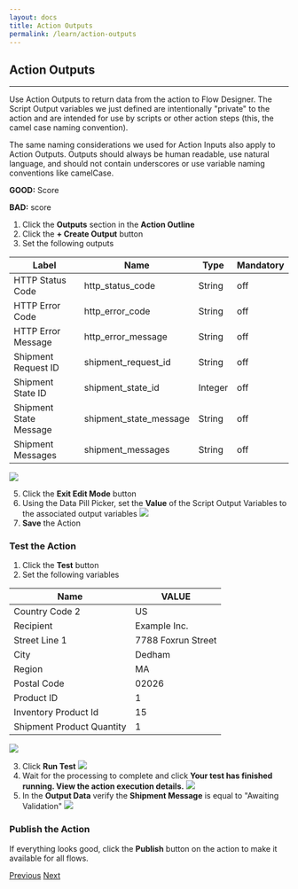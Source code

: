 ```yaml
---
layout: docs
title: Action Outputs
permalink: /learn/action-outputs
---
```


## Action Outputs
---
Use Action Outputs to return data from the action to Flow Designer. The Script Output variables we just defined are intentionally "private" to the action and are intended for use by scripts or other action steps (this, the camel case naming convention).

The same naming considerations we used for Action Inputs also apply to Action Outputs. Outputs should always be human readable, use natural language, and should not contain underscores or use variable naming conventions like camelCase.

**GOOD:** Score

**BAD:** score

1. Click the **Outputs** section in the **Action Outline**
2. Click the **+ Create Output** button
3. Set the following outputs

  | **Label** | **Name** | **Type** | **Mandatory** |
  | --------- | -------- | -------- | ------------- |
  | HTTP Status Code | http_status_code| String | off |
  | HTTP Error Code | http_error_code| String | off |
  | HTTP Error Message | http_error_message | String | off |
  | Shipment Request ID | shipment_request_id | String | off |
  | Shipment State ID | shipment_state_id | Integer | off |
  | Shipment State Message | shipment_state_message | String | off |
  | Shipment Messages | shipment_messages | String | off |

  ![]({{site.baseurl}}/assets/images/33-create-action-output.png)

5. Click the **Exit Edit Mode** button
6. Using the Data Pill Picker, set the **Value** of the Script Output Variables to the associated output variables
  ![]({{site.baseurl}}/assets/images/34-action-output.png)
7. **Save** the Action

### Test the Action
1. Click the **Test** button
2. Set the following variables

  | **Name** | **VALUE** |
  | -------- | --------- |
  | Country Code 2 | US |
  | Recipient | Example Inc. |
  | Street Line 1 | 7788 Foxrun Street |
  | City | Dedham |
  | Region | MA |
  | Postal Code| 02026 |
  | Product ID | 1 |
  | Inventory Product Id | 15 |
  | Shipment Product Quantity | 1 |

  ![]({{site.baseurl}}/assets/images/35-test-input.png)
  
3. Click **Run Test**
  ![]({{site.baseurl}}/assets/images/35-test.png)
4. Wait for the processing to complete and click **Your test has finished running. View the action execution details.**
  ![]({{site.baseurl}}/assets/images/36-test-finished.png)
5. In the **Output Data** verify the **Shipment Message** is equal to "Awaiting Validation"
  ![]({{site.baseurl}}/assets/images/36-test-validate.png)

### Publish the Action
If everything looks good, click the **Publish** button on the action to make it available for all flows.

<div class="btns">
  <a class="btn--secondary" href="/yed-spoke-example/learn/output-script">Previous</a>
  <a class="btn" href="/yed-spoke-example/learn/create-shipment-request-flow">Next</a>
</div>
